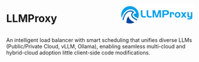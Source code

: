<div>
    <div style="display: flex; align-items: center; justify-content: space-between;">
        <h1>LLMProxy</h1>
        <img src="./images/logo.png" alt="logo" width="200">
    </div>
    <p>An intelligent load balancer with smart scheduling that unifies diverse LLMs (Public/Private Cloud, vLLM, Ollama), enabling seamless multi-cloud and hybrid-cloud adoption little client-side code modifications.</p>
</div>
